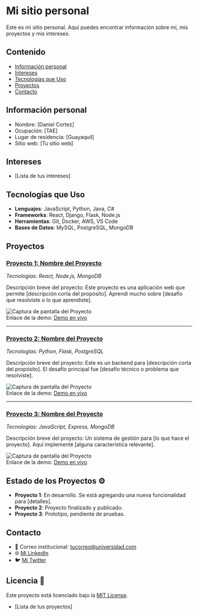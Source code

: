 # Mi sitio personal
Este es mi sitio personal. Aquí puedes encontrar información sobre mí, mis
proyectos y mis intereses.
## Contenido
* [Información personal](#información-personal)
* [Intereses](#intereses)
* [Tecnologías que Uso](#tecnologías-que-uso)
* [Proyectos](#proyectos)
* [Contacto](#contacto)

## Información personal
* Nombre: [Daniel Cortez]
* Ocupación: [TAE]
* Lugar de residencia: [Guayaquil]
* Sitio web: [Tu sitio web]

## Intereses
* [Lista de tus intereses]

## Tecnologías que Uso

- **Lenguajes**: JavaScript, Python, Java, C#
- **Frameworks**: React, Django, Flask, Node.js
- **Herramientas**: Git, Docker, AWS, VS Code
- **Bases de Datos**: MySQL, PostgreSQL, MongoDB

## Proyectos

### [Proyecto 1: Nombre del Proyecto](link-al-repositorio-del-proyecto)
*Tecnologías: React, Node.js, MongoDB*

Descripción breve del proyecto: Este proyecto es una aplicación web que permite [descripción corta del propósito]. Aprendí mucho sobre [desafío que resolviste o lo que aprendiste].

![Captura de pantalla del Proyecto](assets/proyecto1.png)  
Enlace de la demo: [Demo en vivo](link-a-demo)

---

### [Proyecto 2: Nombre del Proyecto](link-al-repositorio-del-proyecto)
*Tecnologías: Python, Flask, PostgreSQL*

Descripción breve del proyecto: Este es un backend para [descripción corta del propósito]. El desafío principal fue [desafío técnico o problema que resolviste].

![Captura de pantalla del Proyecto](assets/proyecto2.png)  
Enlace de la demo: [Demo en vivo](link-a-demo)

---

### [Proyecto 3: Nombre del Proyecto](link-al-repositorio-del-proyecto)
*Tecnologías: JavaScript, Express, MongoDB*

Descripción breve del proyecto: Un sistema de gestión para [lo que hace el proyecto]. Aquí implementé [alguna característica relevante].

![Captura de pantalla del Proyecto](assets/proyecto3.png)  
Enlace de la demo: [Demo en vivo](link-a-demo)

## Estado de los Proyectos ⚙️

- **Proyecto 1**: En desarrollo. Se está agregando una nueva funcionalidad para [detalles].
- **Proyecto 2**: Proyecto finalizado y publicado.
- **Proyecto 3**: Prototipo, pendiente de pruebas.

## Contacto

- 📧 Correo institucional: [tucorreo@universidad.com](mailto:tucorreo@universidad.com)
- 🌐 [Mi LinkedIn](enlace-a-tu-linkedin)
- 🐦 [Mi Twitter](enlace-a-tu-twitter)

## Licencia 📜

Este proyecto está licenciado bajo la [MIT License](LICENSE).

* [Lista de tus proyectos]
